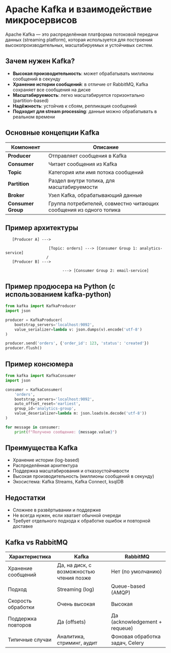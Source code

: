 # Apache Kafka и взаимодействие микросервисов

Apache Kafka — это распределённая платформа потоковой передачи данных (streaming platform), которая используется для построения высокопроизводительных, масштабируемых и устойчивых систем.



## Зачем нужен Kafka?

- **Высокая производительность**: может обрабатывать миллионы сообщений в секунду
- **Хранение истории сообщений**: в отличие от RabbitMQ, Kafka сохраняет все сообщения на диске
- **Масштабируемость**: легко масштабируется горизонтально (partition-based)
- **Надёжность**: устойчив к сбоям, репликация сообщений
- **Подходит для stream processing**: данные можно обрабатывать в реальном времени



## Основные концепции Kafka

| Компонент          | Описание                                                           |
| ------------------ | ------------------------------------------------------------------ |
| **Producer**       | Отправляет сообщения в Kafka                                       |
| **Consumer**       | Читает сообщения из Kafka                                          |
| **Topic**          | Категория или имя потока сообщений                                 |
| **Partition**      | Раздел внутри топика, для масштабируемости                         |
| **Broker**         | Узел Kafka, обрабатывающий данные                                  |
| **Consumer Group** | Группа потребителей, совместно читающих сообщения из одного топика |



## Пример архитектуры

```
   [Producer A] --->

                   [Topic: orders] ---> [Consumer Group 1: analytics-service]
                  /
   [Producer B] --->

                         ---> [Consumer Group 2: email-service]
```



## Пример продюсера на Python (с использованием kafka-python)

```python
from kafka import KafkaProducer
import json

producer = KafkaProducer(
    bootstrap_servers='localhost:9092',
    value_serializer=lambda v: json.dumps(v).encode('utf-8')
)

producer.send('orders', {'order_id': 123, 'status': 'created'})
producer.flush()
```



## Пример консюмера

```python
from kafka import KafkaConsumer
import json

consumer = KafkaConsumer(
    'orders',
    bootstrap_servers='localhost:9092',
    auto_offset_reset='earliest',
    group_id='analytics-group',
    value_deserializer=lambda m: json.loads(m.decode('utf-8'))
)

for message in consumer:
    print(f"Получено сообщение: {message.value}")
```



## Преимущества Kafka

- Хранение истории (log-based)
- Распределённая архитектура
- Поддержка масштабирования и отказоустойчивости
- Высокая производительность (миллионы сообщений в секунду)
- Экосистема: Kafka Streams, Kafka Connect, ksqlDB



## Недостатки

- Сложнее в развёртывании и поддержке
- Не всегда нужен, если хватает обычной очереди
- Требует отдельного подхода к обработке ошибок и повторной доставке



## Kafka vs RabbitMQ

| Характеристика     | Kafka                                    | RabbitMQ                        |
| ------------------ | ---------------------------------------- | ------------------------------- |
| Хранение сообщений | Да, на диск, с возможностью чтения позже | Нет (по умолчанию)              |
| Подход             | Streaming (log)                          | Queue-based (AMQP)              |
| Скорость обработки | Очень высокая                            | Высокая                         |
| Поддержка повторов | Да (offsets)                             | Да (acknowledgement + requeue)  |
| Типичные случаи    | Аналитика, стриминг, аудит               | Фоновая обработка задач, Celery |
